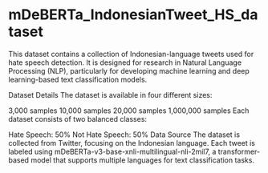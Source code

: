 # mDeBERTa_IndonesianTweet_HS_dataset

This dataset contains a collection of Indonesian-language tweets used for hate speech detection. It is designed for research in Natural Language Processing (NLP), particularly for developing machine learning and deep learning-based text classification models.

Dataset Details
The dataset is available in four different sizes:

3,000 samples
10,000 samples
20,000 samples
1,000,000 samples
Each dataset consists of two balanced classes:

Hate Speech: 50%
Not Hate Speech: 50%
Data Source
The dataset is collected from Twitter, focusing on the Indonesian language. Each tweet is labeled using mDeBERTa-v3-base-xnli-multilingual-nli-2mil7, a transformer-based model that supports multiple languages for text classification tasks.
